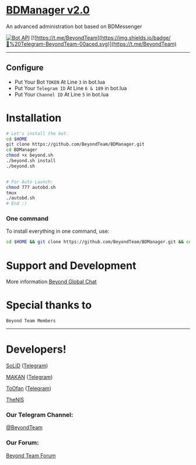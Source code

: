 # [BDManager v2.0](https://t.me/BeyondTeam)
An advanced administration bot based on BDMessenger

[![Bot API](http://img.shields.io/badge/Bot%20API-v3.4-00aced.svg)](https://core.telegram.org/bots/api)
[![https://t.me/BeyondTeam](https://img.shields.io/badge/💬%20Telegram-BeyondTeam-00aced.svg)](https://t.me/BeyondTeam)

* * *

## Configure

* Put Your Bot `TOKEN` At Line `3` in bot.lua
* Put Your `Telegram ID` At Line `6 & 189` in bot.lua
* Put Your `Channel ID` At Line `5` in bot.lua

# Installation

```sh
# Let's install the bot.
cd $HOME
git clone https://github.com/BeyondTeam/BDManager.git
cd BDManager
chmod +x beyond.sh
./beyond.sh install
./beyond.sh 


# For Auto Launch:
chmod 777 autobd.sh
tmux
./autobd.sh
# End ;)
```
### One command
To install everything in one command, use:
```sh
cd $HOME && git clone https://github.com/BeyondTeam/BDManager.git && cd BDManager && chmod +x beyond.sh && ./beyond.sh install && ./beyond.sh
```


# Support and Development

More information [Beyond Global Chat](https://t.me/joinchat/AAAAAEGaKOxC8K6cJ3bCcw)

# Special thanks to

`Beyond Team Members`

* * *

# Developers!

[SoLiD](https://github.com/solid021) ([Telegram](https://t.me/SoLiD))

[MAKAN](https://github.com/makanj) ([Telegram](https://t.me/MAKAN))

[ToOfan](https://github.com/To0fan) ([Telegram](https://t.me/ToOfan))

[TheNIS](https://t.me/bypa3r)

### Our Telegram Channel:

[@BeyondTeam](https://t.me/BeyondTeam)

### Our Forum:

[Beyond Team Forum](https://Beyond-Dev.ir)
